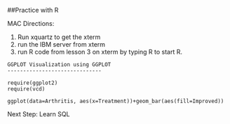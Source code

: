 ##Practice with R

MAC Directions:
1) Run xquartz to get the xterm 
2) run the IBM server from xterm 
3) run R code from lesson 3 on xterm by typing R to start R. 

```
GGPLOT Visualization using GGPLOT
------------------------------

require(ggplot2)
require(vcd)

ggplot(data=Arthritis, aes(x=Treatment))+geom_bar(aes(fill=Improved))
```

Next Step: 
Learn SQL
